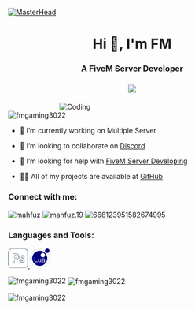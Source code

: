 [![MasterHead](https://camo.githubusercontent.com/7de37139d0b4c1ce40865e799b446c0e963a3dd8fb68d239707237c40604fa3d/68747470733a2f2f63646e2e6472696262626c652e636f6d2f75736572732f3733303730332f73637265656e73686f74732f363538313234332f6176656e746f2e676966)](https://discord.gg/VJSf6rpXtP)
<h1 align="center">Hi 👋, I'm FM</h1>
<h3 align="center">A FiveM Server Developer</h3>
<h3 align="center"><a href="https://www.buymeacoffee.com/ahmedfahad"><img src="https://img.buymeacoffee.com/button-api/?text=Buy me a coffee&emoji=☕&slug=ahmedfahad&button_colour=09b3ec&font_colour=000000&font_family=Cookie&outline_colour=000000&coffee_colour=FFDD00" /></a></h3>
<img align="right" alt="Coding" width="400" src="https://media.tenor.com/NOYF3f82b_gAAAAC/programmer.gif"?

<p align="left"> <img src="https://komarev.com/ghpvc/?username=fmgaming3022&label=Profile%20views&color=0e75b6&style=flat" alt="fmgaming3022" /> </p>

- 🔭 I’m currently working on Multiple Server

- 👯 I’m looking to collaborate on [Discord](https://discord.gg/QtCYMjVm9U)

- 🤝 I’m looking for help with [FiveM Server Developing](https://discord.gg/QtCYMjVm9U)

- 👨‍💻 All of my projects are available at [GitHub](https://github.com/FMGAMING3022?tab=repositories)


<h3 align="left">Connect with me:</h3>
<p align="left">
<a href="https://www.facebook.com/fmplayssa" target="blank"><img align="center" src="https://raw.githubusercontent.com/rahuldkjain/github-profile-readme-generator/master/src/images/icons/Social/facebook.svg" alt="mahfuz" height="30" width="40" /></a>
<a href="https://www.youtube.com/channel/UC7oXw9JF5U0Aed8-lP7xZUw" target="blank"><img align="center" src="https://raw.githubusercontent.com/rahuldkjain/github-profile-readme-generator/master/src/images/icons/Social/youtube.svg" alt="mahfuz.19" height="30" width="40" /></a>
<a href="https://discord.gg/y7G5NF6zYJ" target="blank"><img align="center" src="https://raw.githubusercontent.com/rahuldkjain/github-profile-readme-generator/master/src/images/icons/Social/discord.svg" alt="668123951582674995" height="30" width="40" /></a>
</p>


<h3 align="left">Languages and Tools:</h3>
<p align="left"> <a href="https://www.photoshop.com/en" target="_blank" rel="noreferrer"> <img src="https://raw.githubusercontent.com/devicons/devicon/master/icons/photoshop/photoshop-line.svg" alt="photoshop" width="40" height="40"/> </a>
<img src="https://github.com/devicons/devicon/raw/master/icons/lua/lua-original.svg" title="LUA" alt="LUA" width="40" height="40" style="max-width: 100%;"/> </a> </p>

<p><img align="left" src="https://github-readme-stats.vercel.app/api/top-langs?username=fmgaming3022&show_icons=true&locale=en&layout=compact" alt="fmgaming3022" /></p>

<p>&nbsp;<img align="center" src="https://github-readme-stats.vercel.app/api?username=fmgaming3022&show_icons=true&locale=en" alt="fmgaming3022" /></p>

<p><img align="center" src="https://github-readme-streak-stats.herokuapp.com/?user=fmgaming3022&" alt="fmgaming3022" /></p>

